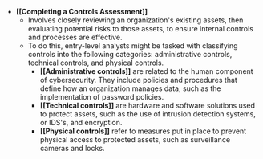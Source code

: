 - **[[Completing a Controls Assessment]]**
	- Involves closely reviewing an organization's existing assets, then evaluating potential risks to those assets, to ensure internal controls and processes are effective. 
	- To do this, entry-level analysts might be tasked with classifying controls into the following categories: administrative controls, technical controls, and physical controls. 
		- **[[Administrative controls]]** are related to the human component of cybersecurity. They include policies and procedures that define how an organization manages data, such as the implementation of password policies. 
		- **[[Technical controls]]** are hardware and software solutions used to protect assets, such as the use of intrusion detection systems, or IDS's, and encryption. 
		- **[[Physical controls]]** refer to measures put in place to prevent physical access to protected assets, such as surveillance cameras and locks. 